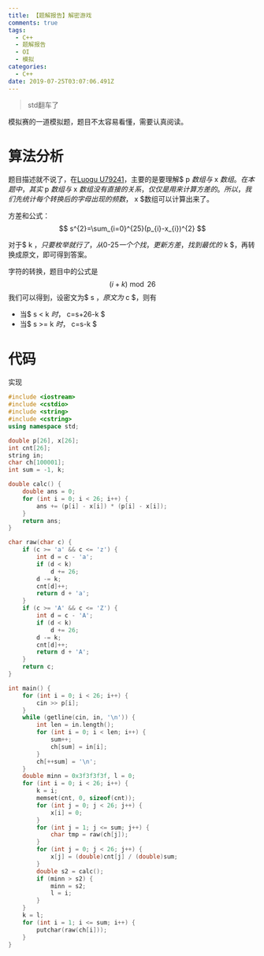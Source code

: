 ```yaml
---
title: 【题解报告】解密游戏
comments: true
tags:
  - C++
  - 题解报告
  - OI
  - 模拟
categories:
  - C++
date: 2019-07-25T03:07:06.491Z
---
```

> std翻车了

模拟赛的一道模拟题，题目不太容易看懂，需要认真阅读。
<!-- more -->
# 算法分析
题目描述就不说了，在[Luogu U79241](https://www.luogu.org/problem/U79241)，主要的是要理解$ p $数组与$ x $数组。
在本题中，其实$ p $数组与$ x $数组没有直接的关系，仅仅是用来计算方差的。所以，我们先统计每个转换后的字母出现的频数，$ x $数组可以计算出来了。  

方差和公式：  
$$
s^{2}=\sum_{i=0}^{25}(p_{i}-x_{i})^{2}
$$

对于$ k $，只要枚举就行了，从$0-25$一个个找，更新方差，找到最优的$ k $，再转换成原文，即可得到答案。

字符的转换，题目中的公式是
$$
(i+k) \bmod 26 
$$
我们可以得到，设密文为$ s $，原文为$ c $，则有
- 当$ s < k $时，$ c=s+26-k $
- 当$ s >= k $时，$ c=s-k $


# 代码实现
```cpp
#include <iostream>
#include <cstdio>
#include <string>
#include <cstring>
using namespace std;

double p[26], x[26];
int cnt[26];
string in;
char ch[100001];
int sum = -1, k;

double calc() {
    double ans = 0;
    for (int i = 0; i < 26; i++) {
        ans += (p[i] - x[i]) * (p[i] - x[i]);
    }
    return ans;
}

char raw(char c) {
    if (c >= 'a' && c <= 'z') {
        int d = c - 'a';
        if (d < k)
            d += 26;
        d -= k;
        cnt[d]++;
        return d + 'a';
    }
    if (c >= 'A' && c <= 'Z') {
        int d = c - 'A';
        if (d < k)
            d += 26;
        d -= k;
        cnt[d]++;
        return d + 'A';
    }
    return c;
}

int main() {
    for (int i = 0; i < 26; i++) {
        cin >> p[i];
    }
    while (getline(cin, in, '\n')) {
        int len = in.length();
        for (int i = 0; i < len; i++) {
            sum++;
            ch[sum] = in[i];
        }
        ch[++sum] = '\n';
    }
    double minn = 0x3f3f3f3f, l = 0;
    for (int i = 0; i < 26; i++) {
        k = i;
        memset(cnt, 0, sizeof(cnt));
        for (int j = 0; j < 26; j++) {
            x[i] = 0;
        }
        for (int j = 1; j <= sum; j++) {
            char tmp = raw(ch[j]);
        }
        for (int j = 0; j < 26; j++) {
            x[j] = (double)cnt[j] / (double)sum;
        }
        double s2 = calc();
        if (minn > s2) {
            minn = s2;
            l = i;
        }
    }
    k = l;
    for (int i = 1; i <= sum; i++) {
        putchar(raw(ch[i]));
    }
}
```
